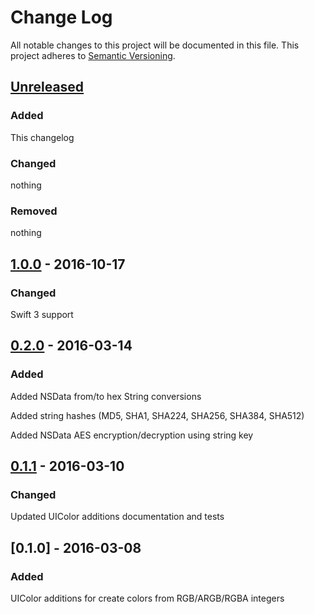 # Change Log
All notable changes to this project will be documented in this file.
This project adheres to [Semantic Versioning](http://semver.org/).

## [Unreleased]
### Added
This changelog

### Changed
nothing

### Removed
nothing

## [1.0.0] - 2016-10-17
### Changed
Swift 3 support

## [0.2.0] - 2016-03-14
### Added
Added NSData from/to hex String conversions

Added string hashes (MD5, SHA1, SHA224, SHA256, SHA384, SHA512)

Added NSData AES encryption/decryption using string key

## [0.1.1] - 2016-03-10
### Changed
Updated UIColor additions documentation and tests

## [0.1.0] - 2016-03-08
### Added
UIColor additions for create colors from RGB/ARGB/RGBA integers

[Unreleased]: https://github.com/openium/SwiftiumKit/compare/v1.0.0...HEAD
[1.0.0]: https://github.com/openium/SwiftiumKit/compare/v1.0.0...v0.2.0
[0.2.0]: https://github.com/openium/SwiftiumKit/compare/v0.2.0...v0.1.1
[0.1.1]: https://github.com/openium/SwiftiumKit/compare/v0.1.1...v0.1.0
